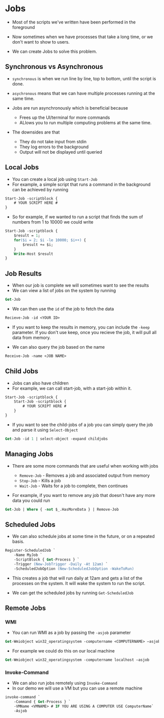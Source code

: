 # Jobs

- Most of the scripts we've written have been performed in the 
    foreground

- Now sometimes when we have processes that take a long time,
    or we don't want to show to users.

- We can create Jobs to solve this problem.

## Synchronous vs Asynchronous

- `synchronous` is when we run line by line, top to bottom, until
    the script is done.

- `asychronous` means that we can have multiple processes running at the same time. 

- Jobs are run asynchronously which is beneficial because
    - Frees up the UI/terminal for more commands
    - ALlows you to run multiple computing problems at the same 
        time.
- The downsides are that
    - They do not take input from stdin
    - They log errors to the background
    - Output will not be displayed until queried

## Local Jobs

- You can create a local job using `Start-Job`
- For example, a simple script that runs a command in the 
    background can be achieved by running

```ps
Start-Job -scriptblock { 
    # YOUR SCRIPT HERE # 
}
```

- So for example, if we wanted to run a script that finds the sum
    of numbers from 1 to 10000 we could write

```ps
Start-Job -scriptblock { 
    $result = 1;
    for($i = 2; $i -le 10000; $i++) {
        $result += $i;
    }
    Write-Host $result
}
```
## Job Results

- When our job is complete we will sometimes want to see the results
- We can view a list of jobs on the system by running

```ps
Get-Job
```

- We can then use the `id` of the job to fetch the data

```ps
Recieve-Job -id <YOUR ID>
```

- If you want to keep the results in memory, you can include
    the `-keep` parameter. If you don't use keep, once you
    recieve the job, it will pull all data from memory.

- We can also query the job based on the name

```ps
Receive-Job -name <JOB NAME>
```

## Child Jobs

- Jobs can also have children
- For example, we can call start-job, with a start-job within
    it.

```ps
Start-Job -scriptblock { 
    Start-Job -scriptblock { 
        # YOUR SCRIPT HERE # 
    }
}
```

- If you want to see the child-jobs of a job you can simply
    query the job and parse it using `Select-Object`

```ps
Get-Job -id 1 | select-object -expand childjobs
```

## Managing Jobs

- There are some more commands that are useful when working with
    jobs
    
    - `Remove-Job` - Removes a job and associated output from 
        memory
    - `Stop-Job` - Kills a job
    - `Wait-Job` - Waits for a job to complete, then continues

- For example, if you want to remove any job that doesn't have 
    any more data you could run

```ps
Get-Job | Where { -not $_.HasMoreData } | Remove-Job
```

## Scheduled Jobs

- We can also schedule jobs at some time in the future, or on a 
    repeated basis.

```ps
Register-ScheduledJob `
    -Name MyJob `
    -ScriptBlock { Get-Process } `
    -Trigger (New-JobTrigger -Daily -At 12am) `
    -ScheduledJobOption (New-ScheduledJobOption -WakeToRun)
```

- This creates a job that will run daily at 12am and gets a list
    of the processes on the system. It will wake the system to
    run the script.

- We can get the scheduled jobs by running `Get-ScheduledJob`

## Remote Jobs

### WMI

- You can run WMI as a job by passing the `-asjob` parameter

```ps
Get-Wmiobject win32_operatingsystem -computername <COMPUTERNAME> –asjob
```

- For example we could do this on our local machine

```ps
Get-Wmiobject win32_operatingsystem -computername localhost –asjob

```

### Invoke-Command

- We can also run jobs remotely using `Invoke-Command`
- In our demo we will use a VM but you can use a remote machine

```ps
invoke-command `
    -Command { Get-Process } `
    -VMName <VMNAME> # IF YOU ARE USING A COMPUTER USE ComputerName`
    -Asjob
```